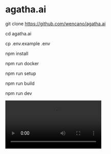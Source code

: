 # agatha.ai
 
git clone https://github.com/wencano/agatha.ai

cd agatha.ai 

cp .env.example .env

npm install

npm run docker

npm run setup

npm run build

npm run dev

![](./public/screen-installation.mp4)

